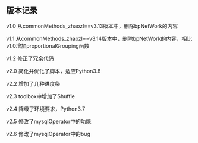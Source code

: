 ## 版本记录

v1.0 从commonMethods_zhaozl==v3.13版本中，删除bpNetWork的内容

v1.1 从commonMethods_zhaozl==v3.14版本中，删除bpNetWork的内容，相比v1.0增加proportionalGrouping函数

v1.2 修正了冗余代码

v2.0 简化并优化了脚本，适应Python3.8

v2.2 增加了几种进度条

v2.3 toolbox中增加了Shuffle

v2.4 降级了环境要求，Python3.7

v2.5 修改了mysqlOperator中的功能

v2.6 修改了mysqlOperator中的bug